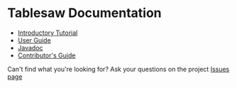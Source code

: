 # Tablesaw Documentation

* [Introductory Tutorial](https://jtablesaw.wordpress.com/an-introduction/)
* [User Guide](https://jtablesaw.github.io/tablesaw/userguide/toc)
* [Javadoc](https://jtablesaw.github.io/tablesaw/apidocs/index)
* [Contributor's Guide](https://jtablesaw.wordpress.com/how-to-contribute/)

Can't find what you're looking for?
Ask your questions on the project [Issues page](https://github.com/jtablesaw/tablesaw/issues)
